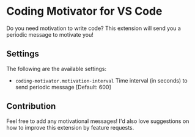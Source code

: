 # Coding Motivator for VS Code

Do you need motivation to write code? This extension will send you a periodic message to motivate you!

## Settings

The following are the available settings:

- `coding-motivator.motivation-interval` Time interval (in seconds) to send periodic message [Default: 600]

## Contribution

Feel free to add any motivational messages! I'd also love suggestions on how to improve this extension by feature requests.